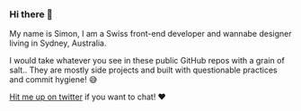 ### Hi there 👋

My name is Simon, I am a Swiss front-end developer and wannabe designer living in Sydney, Australia.

I would take whatever you see in these public GitHub repos with a grain of salt.. They are mostly side projects and built with questionable practices and commit hygiene! 😅

[Hit me up on twitter](https://twitter.com/simonswiss) if you want to chat! ❤️

